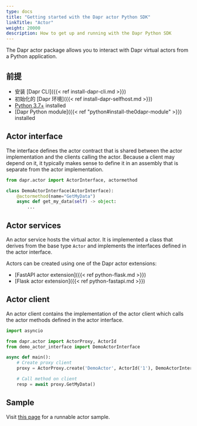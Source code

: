 ```yaml
---
type: docs
title: "Getting started with the Dapr actor Python SDK"
linkTitle: "Actor"
weight: 20000
description: How to get up and running with the Dapr Python SDK
---
```


The Dapr actor package allows you to interact with Dapr virtual actors from a Python application.

## 前提

- 安装 [Dapr CLI]({{< ref install-dapr-cli.md >}})
- 初始化的 [Dapr 环境]({{< ref install-dapr-selfhost.md >}})
- [Python 3.7+](https://www.python.org/downloads/) installed
- [Dapr Python module]({{< ref "python#install-the0dapr-module" >}}) installed

## Actor interface

The interface defines the actor contract that is shared between the actor implementation and the clients calling the actor. Because a client may depend on it, it typically makes sense to define it in an assembly that is separate from the actor implementation.

```python
from dapr.actor import ActorInterface, actormethod

class DemoActorInterface(ActorInterface):
    @actormethod(name="GetMyData")
    async def get_my_data(self) -> object:
        ...
```

## Actor services

An actor service hosts the virtual actor. It is implemented a class that derives from the base type `Actor` and implements the interfaces defined in the actor interface.

Actors can be created using one of the Dapr actor extensions:
   - [FastAPI actor extension]({{< ref python-flask.md >}})
   - [Flask actor extension]({{< ref python-fastapi.md >}})

## Actor client

An actor client contains the implementation of the actor client which calls the actor methods defined in the actor interface.

```python
import asyncio

from dapr.actor import ActorProxy, ActorId
from demo_actor_interface import DemoActorInterface

async def main():
    # Create proxy client
    proxy = ActorProxy.create('DemoActor', ActorId('1'), DemoActorInterface)

    # Call method on client
    resp = await proxy.GetMyData()
```

## Sample

Visit [this page](https://github.com/dapr/python-sdk/tree/release-1.0/examples/demo_actor) for a runnable actor sample.
